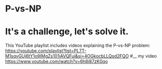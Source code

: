 # P-vs-NP
# It's a challenge, let's solve it.
This YouTube playlist includes videos explaining the P-vs-NP problem: https://youtube.com/playlist?list=PL7T-M1sqyGUj6tY1o9IMgZs101iAVQFui&si=4OGkocbLLQsd2FQO
#__ my video  https://www.youtube.com/watch?v=6h8i87zK0qo
